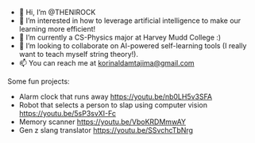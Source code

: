 - 👋 Hi, I’m @THENIROCK
- 👀 I’m interested in how to leverage artificial intelligence to make our learning more efficient!
- 🌱 I’m currently a CS-Physics major at Harvey Mudd College :)
- 💞️ I’m looking to collaborate on AI-powered self-learning tools (I really want to teach myself string theory!).
- 📫 You can reach me at korinaldamtajima@gmail.com

Some fun projects:
- Alarm clock that runs away https://youtu.be/nb0LH5v3SFA
- Robot that selects a person to slap using computer vision https://youtu.be/5sP3svXI-Fc
- Memory scanner https://youtu.be/VboKRDMmwAY
- Gen z slang translator https://youtu.be/SSvchcTbNrg

<!---
THENIROCK/THENIROCK is a ✨ special ✨ repository because its `README.md` (this file) appears on your GitHub profile.
You can click the Preview link to take a look at your changes.
--->
